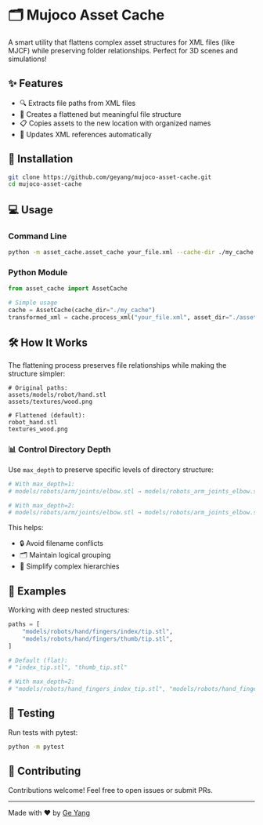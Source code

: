# 🗂️ Mujoco Asset Cache 

A smart utility that flattens complex asset structures for XML files (like MJCF) while preserving folder relationships. Perfect for 3D scenes and simulations!

## ✨ Features

- 🔍 Extracts file paths from XML files
- 📁 Creates a flattened but meaningful file structure 
- 📋 Copies assets to the new location with organized names
- 🔄 Updates XML references automatically

## 🚀 Installation

```bash
git clone https://github.com/geyang/mujoco-asset-cache.git
cd mujoco-asset-cache
```

## 💻 Usage

### Command Line

```bash
python -m asset_cache.asset_cache your_file.xml --cache-dir ./my_cache --asset-dir ./assets
```

### Python Module

```python
from asset_cache import AssetCache

# Simple usage
cache = AssetCache(cache_dir="./my_cache")
transformed_xml = cache.process_xml("your_file.xml", asset_dir="./assets")
```

## 🛠️ How It Works

The flattening process preserves file relationships while making the structure simpler:

```
# Original paths:
assets/models/robot/hand.stl
assets/textures/wood.png

# Flattened (default):
robot_hand.stl
textures_wood.png
```

### 📊 Control Directory Depth

Use `max_depth` to preserve specific levels of directory structure:

```python
# With max_depth=1:
# models/robots/arm/joints/elbow.stl → models/robots_arm_joints_elbow.stl

# With max_depth=2:
# models/robots/arm/joints/elbow.stl → models/robots/arm_joints_elbow.stl
```

This helps:

- 🔒 Avoid filename conflicts
- 🗂️ Maintain logical grouping
- 🧹 Simplify complex hierarchies

## 🧪 Examples

Working with deep nested structures:

```python
paths = [
    "models/robots/hand/fingers/index/tip.stl",
    "models/robots/hand/fingers/thumb/tip.stl",
]

# Default (flat):
# "index_tip.stl", "thumb_tip.stl"

# With max_depth=2:
# "models/robots/hand_fingers_index_tip.stl", "models/robots/hand_fingers_thumb_tip.stl" 
```

## 📝 Testing

Run tests with pytest:

```bash
python -m pytest
```

## 🤝 Contributing

Contributions welcome! Feel free to open issues or submit PRs.

---

Made with ❤️ by [Ge Yang](https://github.com/geyang)